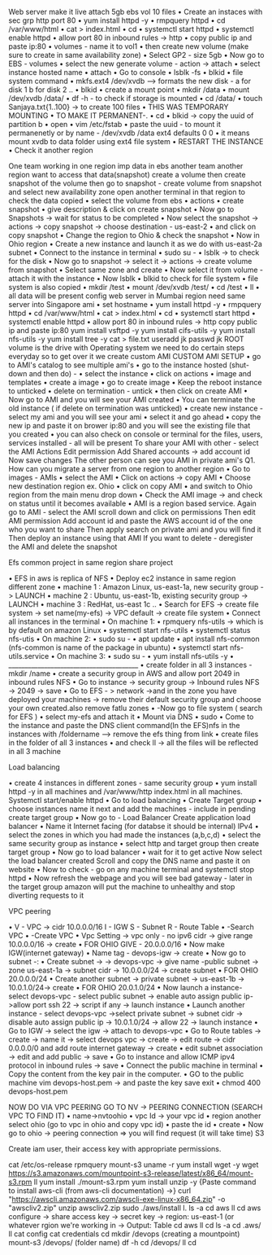 Web server make it live attach 5gb ebs vol 10 files
•	Create an instaces with sec grp http port 80
•	yum install httpd -y
•	rmpquery httpd
•	cd /var/www/html
•	cat > index.html
•	cd
•	systemctl start httpd
•	systemctl enable httpd
•	allow port 80 in inbound rules -> http
•	copy public ip and paste ip:80
•	volumes - name it to vol1
•	then create new volume (make sure to create in same availability zone)
•	Select GP2 - size 5gb
•	Now go to EBS - volumes
•	select the new generate volume - action -> attach
•	select instance hosted name
•	attach
•	Go to console
•	lsblk -fs
•	blkid
•	file system command
•	mkfs.ext4 /dev/xvdb --> formats the new disk - a for disk 1 b for disk 2 ..
•	blkid
•	create a mount point
•	mkdir /data
•	mount /dev/xvdb /data/
•	df -h - to check if storage is mounted
•	cd /data/
•	touch Sanjaya.txt{1..100} -> to create 100 files
•	THIS WAS TEMPORARY MOUNTING
•	TO MAKE IT PERMANENT-.
•	cd
•	blkid -> copy the uuid of partition b
•	open
•	vim /etc/fstab
•	paste the uuid - to mount it permanenetly or by name - /dev/xvdb /data ext4 defaults 0 0
•	it means mount xvdb to data folder using ext4 file system
•	RESTART THE INSTANCE
•	Check it another region

One team working in one region imp data in ebs another team another region want to access that data(snapshot)
create a volume
then create snapshot of the volume
then go to snapshot - create volume from snapshot
and select new availability zone
open another terminal in that region to check the data copied
•	select the volume from ebs
•	actions
•	create snapshot
•	give description & click on create snapshot
•	Now go to Snapshots -> wait for status to be completed
•	Now select the snapshot -> actions -> copy snapshot -> choose destination - us-east-2
•	and click on copy snapshot
•	Change the region to Ohio & check the snapshot
•	Now in Ohio region
•	Create a new instance and launch it as we do with us-east-2a subnet
•	Connect to the instance in terminal
•	sudo su -
•	lsblk -> to check for the disk
•	Now go to snapshot -> select it -> actions -> create volume from snapshot
•	Select same zone and create
•	Now select it from volume - attach it with the instance
•	Now lsblk
•	blkid to check for file system
•	file system is also copied
•	mkdir /test
•	mount /dev/xvdb /test/
•	cd /test
•	ll
•	all data will be present
config web server in Mumbai region need same server into Singapore ami
•	set hostname
•	yum install httpd -y
•	rmpquery httpd
•	cd /var/www/html
•	cat > index.html
•	cd
•	systemctl start httpd
•	systemctl enable httpd
•	allow port 80 in inbound rules -> http
copy public ip and paste ip:80
yum install vsftpd -y
yum install cifs-utils -y
yum install nfs-utils -y
yum install tree -y
cat > file.txt
useradd jk
passwd jk
ROOT volume is the drive with Operating system
we need to do certain steps everyday so to get over it we create custom AMI
CUSTOM AMI SETUP
•	go to AMI's catalog to see multiple ami's
•	go to the instance hosted (shut-down and then do) -
•	select the instance
•	click on actions
•	image and templates
•	create a image
•	go to create image
•	Keep the reboot instance to unticked
•	delete on termination - untick
•	then click on create AMI
•	Now go to AMI and you will see your AMI created
•	You can terminate the old instance ( if delete on termination was unticked)
•	create new instance - select my ami and you will see your ami
•	select it and go ahead
•	copy the new ip and paste it on brower ip:80 and you will see the existing file that you created
•	you can also check on console or terminal for the files, users, services installed - all will be present
To share your AMI with other -
select the AMI
Actions
Edit permission
Add Shared accounts -> add account id
Now save changes
The other person can see you AMI in private ami's
Q1. How can you migrate a server from one region to another region
•	Go to images - AMIs
•	select the AMI
•	Click on actions -> copy AMI
•	Choose new destination region ex. Ohio
•	click on copy AMI
•	and switch to Ohio region from the main menu drop down
•	Check the AMI image -> and check on status until it becomes available
•	AMI is a region based service.
Again go to AMI - select the AMI scroll down and click on permissions
Then edit AMI permission
Add account id and paste the AWS account id of the one who you want to share
Then apply
search on private ami and you will find it
Then deploy an instance using that AMI
If you want to delete - deregister the AMI and delete the snapshot



Efs common project in same region share project

•	EFS in aws is replica of NFS
•	Deploy ec2 instance in same region different zone
•	machine 1 : Amazon Linux, us-east-1a, new security group -> LAUNCH
•	machine 2 : Ubuntu, us-east-1b, existing security group -> LAUNCH
•	machine 3 : RedHat, us-east 1c ..
•	Search for EFS -> create file system -> set name(my-efs) -> VPC default -> create file system
•	Connect all instances in the terminal
•	On machine 1:
•	rpmquery nfs-utils -> which is by default on amazon Linux
•	systemctl start nfs-utils
•	systemctl status nfs-utis
•	On machine 2:
•	sudo su -
•	apt update
•	apt install nfs-common (nfs-common is name of the package in ubuntu)
•	systemctl start nfs-utils.service
•	On machine 3:
•	sudo su -
•	yum install nfs-utils -y
•	________________________________________
•	create folder in all 3 instances - mkdir /name
•	create a security group in AWS and allow port 2049 in inbound rules NFS
•	Go to instance -> security group -> Inbound rules NFS -> 2049 -> save
•	Go to EFS - > network ->and in the zone you have deployed your machines -> remove their default security group and choose your own created.also remove fatlu zones
•	-Now go to file system ( search for EFS )
•	select my-efs and attach it
•	Mount via DNS
•	sudo
•	Come to the instance and paste the DNS client command(In the EFS)nfs in the instances with /foldername --> remove the efs thing from link
•	create files in the folder of all 3 instances
•	and check ll -> all the files will be reflected in all 3 machine

Load balancing

•	create 4 instances in different zones - same security group
•	yum install httpd -y in all machines and /var/www/http index.html in all machines. Systemctl start/enable httpd
•	Go to load balancing
•	Create Target group
•	choose instances name it next and add the machines - include in pending create target group
•	Now go to - Load Balancer Create application load balancer
•	Name it Internet facing (for databse it should be internal) IPv4
•	select the zones in which you had made the instances (a,b,c,d)
•	select the same security group as instance
•	select http and target group then create target group
•	Now go to load balancer
•	wait for it to get active Now select the load balancer created Scroll and copy the DNS name and paste it on website
•	Now to check - go on any machine terminal and systemctl stop httpd
•	Now refresh the webpage and you will see bad gateway - later in the target group amazon will put the machine to unhealthy and stop diverting requests to it

VPC peering

•	V - VPC -> cidr 10.0.0.0/16 I - IGW S - Subnet R - Route Table
•	-Search VPC
•	-Create VPC
•	Vpc Setting -> vpc only - no ipv6 cidr -> give range 10.0.0.0/16 -> create
•	FOR OHIO GIVE - 20.0.0.0/16
•	Now make IGW(internet gateway)
•	Name tag - devops-igw -> create
•	Now go to subnet -:
•	Create subnet -> -> devops-vpc -> give name -public subnet -> zone us-east-1a -> subnet cidr -> 10.0.0.0/24 -> create subnet
•	FOR OHIO 20.0.0.0/24
•	Create another subnet -> private subnet -> us-east-1b -> 10.0.1.0/24-> create
•	FOR OHIO 20.0.1.0/24
•	Now launch a instance- select devops-vpc - select public subnet -> enable auto assign public ip->allow port ssh 22 -> script if any -> launch instance
•	Launch another instance - select devops-vpc ->select private subnet -> subnet cidr -> disable auto assign public ip -> 10.0.1.0/24 -> allow 22 -> launch instance
•	Go to IGW -> select the igw -> attach to devops-vpc
•	Go to Route tables -> create -> name it -> select devops vpc -> create -> edit route -> cidr 0.0.0.0/0 and add route internet gateway -> create
•	edit subnet association -> edit and add public -> save
•	Go to instance and allow ICMP ipv4 protocol in inbound rules -> save
•	Connect the public machine in terminal
•	Copy the content from the key pair in the computer.
•	GO to the public machine vim devops-host.pem -> and paste the key save exit
•	chmod 400 devops-host.pem


NOW DO VIA VPC PEERING
GO TO NV -> PEERING CONNECTION (SEARCH VPC TO FIND IT)
•	name->nvtoohio
•	vpc Id -> your vpc id
•	region another select ohio (go to vpc in ohio and copy vpc id)
•	paste the id
•	create
•	Now go to ohio -> peering connection => you will find request (it will take time)
S3

Create iam user, their access key with appropriate permissions.
 
cat /etc/os-release
rpmquery mount-s3
uname -r
yum install wget -y
wget https://s3.amazonaws.com/mountpoint-s3-release/latest/x86_64/mount-s3.rpm
ll
yum install ./mount-s3.rpm
yum install unzip -y
{Paste command to install aws-cli (from aws-cli documentation) ->}
curl "https://awscli.amazonaws.com/awscli-exe-linux-x86_64.zip" -o "awscliv2.zip"
unzip awscliv2.zip
sudo ./aws/install
l.
ls -a
cd aws
ll
cd
aws configure -> share access key -> secret key -> region: us-east-1 (or whatever rgion we're working in -> Output: Table
cd aws
ll
cd
ls -a
cd .aws/
ll
cat config
cat credentials
cd
mkdir /devops (creating a mountpoint)
mount-s3 <bucket name> /devops/ (folder name)
df -h
cd /devops/
ll
cd






